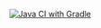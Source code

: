 [![Java CI with Gradle](https://github.com/MariaGamzina/patternstask2/actions/workflows/gradle.yml/badge.svg)](https://github.com/MariaGamzina/patternstask2/actions/workflows/gradle.yml)